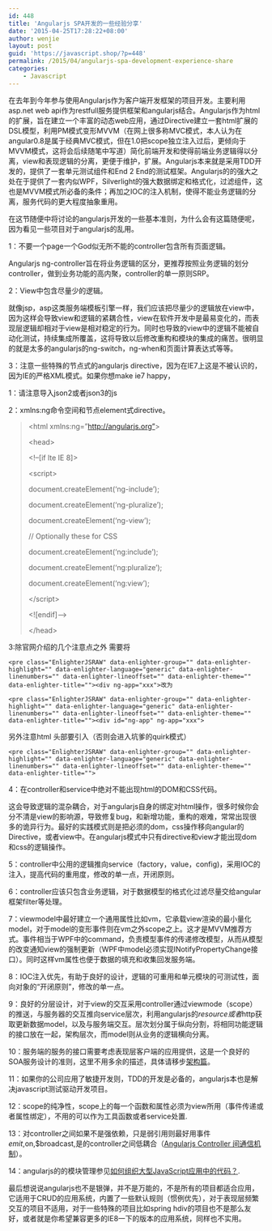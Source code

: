 ```yaml
---
id: 448
title: 'Angularjs SPA开发的一些经验分享'
date: '2015-04-25T17:28:22+08:00'
author: wenjie
layout: post
guid: 'https://javascript.shop/?p=448'
permalink: /2015/04/angularjs-spa-development-experience-share
categories:
    - Javascript
---
```


在去年到今年参与使用Angularjs作为客户端开发框架的项目开发。主要利用asp.net web api作为restfull服务提供框架和angularjs结合。Angularjs作为html的扩展，旨在建立一个丰富的动态web应用，通过Directive建立一套html扩展的DSL模型，利用PM模式变形MVVM（在网上很多称MVC模式，本人认为在angular0.8是属于经典MVC模式，但在1.0把scope独立注入过后，更倾向于MVVM模式，这将会后续随笔中写道）简化前端开发和使得前端业务逻辑得以分离，view和表现逻辑的分离，更便于维护，扩展。Angularjs本来就是采用TDD开发的，提供了一套单元测试组件和End 2 End的测试框架。Angularjs的的强大之处在于提供了一套内似WPF，Silverlight的强大数据绑定和格式化，过滤组件，这也是MVVM模式所必备的条件；再加之IOC的注入机制，使得不能业务逻辑的分离，服务代码的更大程度抽象重用。

 在这节随便中将讨论的angularjs开发的一些基本准则，为什么会有这篇随便呢，因为看见一些项目对于angularjs的乱用。

 1：不要一个page一个God似无所不能的controller包含所有页面逻辑。

 Angularjs ng-controller旨在将业务逻辑的区分，更推荐按照业务逻辑的划分controller，做到业务功能的高内聚，controller的单一原则SRP。

 2：View中包含尽量少的逻辑。

 就像jsp，asp这类服务端模板引擎一样，我们应该把尽量少的逻辑放在view中，因为这样会导致view和逻辑的紧耦合性，view在软件开发中是最易变化的，而表现层逻辑却相对于view是相对稳定的行为。同时也导致的view中的逻辑不能被自动化测试，持续集成所覆盖，这将导致以后修改重构和模块的集成的痛苦。很明显的就是太多的angularjs的ng-switch，ng-when和页面计算表达式等等。

3：注意一些特殊的节点式的angularjs directive，因为在IE7上这是不被认识的，因为IE的严格XML模式。如果你想make ie7 happy，

 1：请注意导入json2或者json3的js

 2：xmlns:ng命令空间和节点element式directive。

> &lt;html xmlns:ng=”http://angularjs.org”&gt;
> 
> &lt;head&gt;
> 
> &lt;!–\[if lte IE 8\]&gt;
> 
> &lt;script&gt;
> 
> document.createElement(‘ng-include’);
> 
> document.createElement(‘ng-pluralize’);
> 
> document.createElement(‘ng-view’);
> 
> // Optionally these for CSS
> 
> document.createElement(‘ng:include’);
> 
> document.createElement(‘ng:pluralize’);
> 
> document.createElement(‘ng:view’);
> 
> &lt;/script&gt;
> 
> &lt;!\[endif\]–&gt;
> 
> &lt;/head&gt;

 3:除官网介绍的几个注意点之外 需要将

```
<pre class="EnlighterJSRAW" data-enlighter-group="" data-enlighter-highlight="" data-enlighter-language="generic" data-enlighter-linenumbers="" data-enlighter-lineoffset="" data-enlighter-theme="" data-enlighter-title=""><div ng-app="xxx">改为
```

```
<pre class="EnlighterJSRAW" data-enlighter-group="" data-enlighter-highlight="" data-enlighter-language="generic" data-enlighter-linenumbers="" data-enlighter-lineoffset="" data-enlighter-theme="" data-enlighter-title=""><div id="ng-app" ng-app="xxx">
```

 另外注意html 头部要引入（否则会进入坑爹的quirk模式）

```
<pre class="EnlighterJSRAW" data-enlighter-group="" data-enlighter-highlight="" data-enlighter-language="generic" data-enlighter-linenumbers="" data-enlighter-lineoffset="" data-enlighter-theme="" data-enlighter-title="">
```

4：在controller和service中绝对不能出现html的DOM和CSS代码。

 这会导致逻辑的混杂耦合，对于angularjs自身的绑定对html操作，很多时候你会分不清是view的影响源，导致修复bug，和新增功能，重构的艰难，常常出现很多的诡异行为。最好的实践模式则是把必须的dom，css操作移向angular的Directive，或者view中。在angularjs模式中只有directive和view才能出现dom和css的逻辑操作。

 5：controller中公用的逻辑推向service（factory，value，config)，采用IOC的注入，提高代码的重用度，修改的单一点，开闭原则。

 6：controller应该只包含业务逻辑，对于数据模型的格式化过滤尽量交给angular框架filter等处理。

7：viewmodel中最好建立一个通用属性比如vm，它承载view渲染的最小量化model，对于model的变形事件则在vm之外scope之上。这才是MVVM推荐方式。事件相当于WPF中的command，负责模型事件的传递修改模型，从而从模型的改变通知view的强制更新（WPF中model必须实现INotifyPropertyChange接口）。同时这样vm属性也便于数据的填充和收集回发服务端。

8：IOC注入优先，有助于良好的设计，逻辑的可重用和单元模块的可测试性，面向对象的“开闭原则”，修改的单一点。

9：良好的分层设计，对于view的交互采用controller通过viewmode（scope）的推送，与服务器的交互推向service层次，利用angularjs的$resource或者$http获取更新数据model，以及与服务端交互。层次划分属于纵向分割，将相同功能逻辑的接口放在一起，架构层次，而model则从业务的逻辑横向分离。

10：服务端的服务的接口需要考虑表现层客户端的应用提供，这是一个良好的SOA服务设计的准则，这里不用多余的描述，具体请移步[架构篇](http://www.cnblogs.com/whitewolf/category/379884.html)。

11：如果你的公司应用了敏捷开发则，TDD的开发是必备的，angularjs本也是解决javascript测试驱动开发项目。

 12：scope的纯净性，scope上的每一个函数和属性必须为view所用（事件传递或者属性绑定），不用的可以作为工具函数或者service处置.

 13：对controller之间如果不是强依赖，只是弱引用则最好用事件$emit,$on,$broadcast,是的controller之间低耦合（[Angularjs Controller 间通信机制](http://www.cnblogs.com/whitewolf/archive/2013/04/16/3024843.html)）。

 14：angularjs的的模块管理参见[如何组织大型JavaScript应用中的代码？](http://kb.cnblogs.com/page/176541/).

 最后想说说angularjs也不是银弹，并不是万能的，不是所有的项目都适合应用，它适用于CRUD的应用系统，内置了一些默认规则（惯例优先），对于表现层频繁交互的项目不适用，对于一些特殊的项目比如spring hdiv的项目也不是那么友好，或者就是你希望兼容更多的IE8一下的版本的应用系统，同样也不实用。